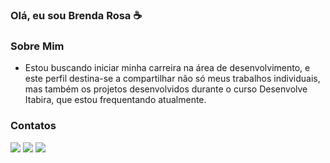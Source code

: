 ### Olá, eu sou Brenda Rosa ☕
### Sobre Mim
 - Estou buscando iniciar minha carreira na área de desenvolvimento, e este perfil destina-se a compartilhar não só meus trabalhos individuais, mas também os projetos desenvolvidos durante o curso Desenvolve Itabira, que estou frequentando atualmente.
   
### Contatos
<div>
  <a href="" target="_blank"><img src="https://img.shields.io/badge/-Instagram-%23E4405F?style=for-the-badge&logo=instagram&logoColor=white" target="_blank"></a>
  <a href = "mailto:brendalfelixr@gmail.com"><img src="https://img.shields.io/badge/Gmail-D14836?style=for-the-badge&logo=gmail&logoColor=white" target="_blank"></a>
  <a href="https://www.linkedin.com/in/brenda-rosa-441370278/" target="_blank"><img src="https://img.shields.io/badge/-LinkedIn-%230077B5?style=for-the-badge&logo=linkedin&logoColor=white" target="_blank"></a>   
</div>

